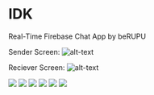 # IDK
Real-Time Firebase Chat App by beRUPU

Sender Screen:
![alt-text](https://github.com/berupu/IDK/blob/main/IDK.gif)


Reciever Screen:
![alt-text](https://github.com/berupu/IDK/blob/main/IDK2.gif)


![](Images/1.png=80x80)
![](Images/2.png)
![](Images/3.png)
![](Images/4.png)
![](Images/5.png)
![](Images/6.png)





